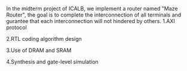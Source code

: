In the midterm project of ICALB, we implement a router named "Maze Router", the goal is to complete the interconnection of all terminals and gurantee that each interconnection will not hindered by others.
1.AXI protocol

2.RTL coding algorithm design

3.Use of DRAM and SRAM

4.Synthesis and gate-level simulation
